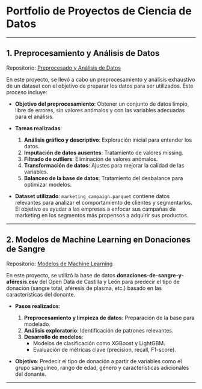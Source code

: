 # Portfolio de Proyectos de Ciencia de Datos

---

## **1. Preprocesamiento y Análisis de Datos**
Repositorio: [Preprocesado y Análisis de Datos](https://github.com/PabloColllado/Portfolio/tree/main/Python/Preprocesado_Datos)

En este proyecto, se llevó a cabo un preprocesamiento y análisis exhaustivo de un dataset con el objetivo de preparar los datos para ser utilizados. Este proceso incluye:

- **Objetivo del preprocesamiento**: 
  Obtener un conjunto de datos limpio, libre de errores, sin valores anómalos y con las variables adecuadas para el análisis.
  
- **Tareas realizadas**:
  1. **Análisis gráfico y descriptivo**: Exploración inicial para entender los datos.
  2. **Imputación de datos ausentes**: Tratamiento de valores missing.
  3. **Filtrado de outliers**: Eliminación de valores anómalos.
  4. **Transformación de datos**: Ajustes para mejorar la calidad de las variables.
  6. **Balanceo de la base de datos**: Tratamiento del desbalance para optimizar modelos.

- **Dataset utilizado**:
  `marketing_campaign.parquet` contiene datos relevantes para analizar el comportamiento de clientes y segmentarlos. El objetivo es ayudar a las empresas a enfocar sus campañas de marketing en los segmentos más propensos a adquirir sus productos.

---

## **2. Modelos de Machine Learning en Donaciones de Sangre**
Repositorio: [Modelos de Machine Learning](https://github.com/PabloColllado/Portfolio/tree/main/Python/Sangre)

En este proyecto, se utilizó la base de datos **donaciones-de-sangre-y-aféresis.csv** del Open Data de Castilla y León para predecir el tipo de donación (sangre total, aféresis de plasma, etc.) basado en las características del donante.

- **Pasos realizados**:
  1. **Preprocesamiento y limpieza de datos**: Preparación de la base para modelado.
  2. **Análisis exploratorio**: Identificación de patrones relevantes.
  3. **Desarrollo de modelos**:
     - Modelos de clasificación como XGBoost y LightGBM.
     - Evaluación de métricas clave (precision, recall, F1-score).

- **Objetivo**:
  Predecir el tipo de donación a partir de variables como el grupo sanguíneo, rango de edad, género y características adicionales del donante.

---
